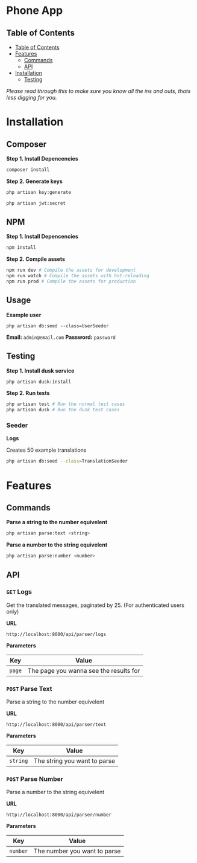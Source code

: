 # Phone App

## Table of Contents

- [Table of Contents](#table-of-contents)
- [Features](#features)
    - [Commands](#commands)
    - [API](#api)
- [Installation](#installation)
    - [Testing](#testing)

_Please read through this to make sure you know all the ins and outs, thats less digging for you._

# Installation

## Composer

**Step 1. Install Depencencies**

```bash
composer install
```

**Step 2. Generate keys**

```bash
php artisan key:generate
```

```bash
php artisan jwt:secret
```

## NPM

**Step 1. Install Depencencies**

```bash
npm install
```

**Step 2. Compile assets**

```bash
npm run dev # Compile the assets for development
npm run watch # Compile the assets with hot-reloading
npm run prod # Compile the assets for production
```

## Usage

**Example user**

```
php artisan db:seed --class=UserSeeder
```

**Email:** `admin@email.com`
**Password:** `password`

## Testing

**Step 1. Install dusk service**

```bash
php artisan dusk:install
```

**Step 2. Run tests**

```bash
php artisan test # Run the normal test cases
php artisan dusk # Run the dusk test cases
```

### Seeder

**Logs**

Creates 50 example translations

```bash
php artisan db:seed --class=TranslationSeeder
```

# Features

## Commands

**Parse a string to the number equivelent**

```bash
php artisan parse:text <string>
```

**Parse a number to the string equivelent**

```bash
php artisan parse:number <number>
```

## API

### `GET` Logs

Get the translated messages, paginated by 25. (For authenticated users only)

**URL**

```
http://localhost:8000/api/parser/logs
```

**Parameters**

| Key               | Value             |
| ----------------- | ----------------- |
| `page`            | The page you wanna see the results for |

### `POST` Parse Text

Parse a string to the number equivelent

**URL**

```
http://localhost:8000/api/parser/text
```

**Parameters**

| Key               | Value             |
| ----------------- | ----------------- |
| `string`          | The string you want to parse |

### `POST` Parse Number

Parse a number to the string equivelent

**URL**

```
http://localhost:8000/api/parser/number
```

**Parameters**

| Key               | Value             |
| ----------------- | ----------------- |
| `number`          | The number you want to parse |
